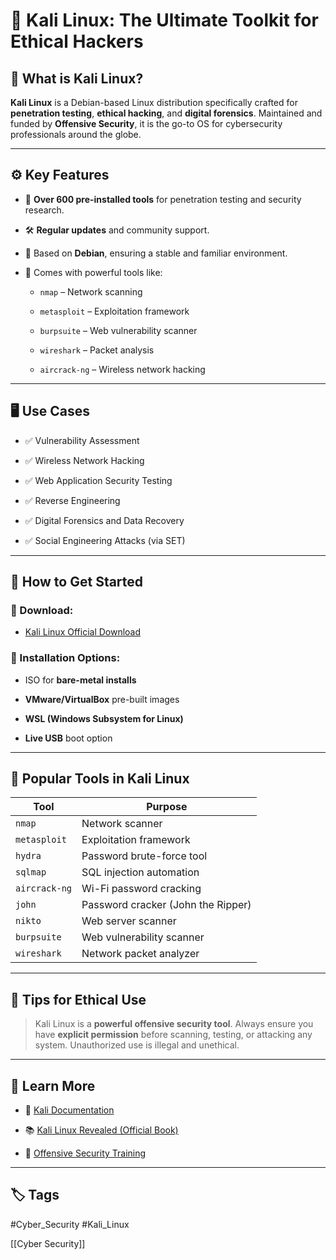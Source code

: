 # 🔐 Kali Linux: The Ultimate Toolkit for Ethical Hackers

## 📌 What is Kali Linux?

**Kali Linux** is a Debian-based Linux distribution specifically crafted for **penetration testing**, **ethical hacking**, and **digital forensics**. Maintained and funded by **Offensive Security**, it is the go-to OS for cybersecurity professionals around the globe.

---

## ⚙️ Key Features

- 🎯 **Over 600 pre-installed tools** for penetration testing and security research.
    
- 🛠️ **Regular updates** and community support.
    
- 🐧 Based on **Debian**, ensuring a stable and familiar environment.
    
- 🧰 Comes with powerful tools like:
    
    - `nmap` – Network scanning
        
    - `metasploit` – Exploitation framework
        
    - `burpsuite` – Web vulnerability scanner
        
    - `wireshark` – Packet analysis
        
    - `aircrack-ng` – Wireless network hacking
        

---

## 🖥️ Use Cases

- ✅ Vulnerability Assessment
    
- ✅ Wireless Network Hacking
    
- ✅ Web Application Security Testing
    
- ✅ Reverse Engineering
    
- ✅ Digital Forensics and Data Recovery
    
- ✅ Social Engineering Attacks (via SET)
    

---

## 🚀 How to Get Started

### 🔽 Download:

- [Kali Linux Official Download](https://www.kali.org/get-kali/)
    

### 💾 Installation Options:

- ISO for **bare-metal installs**
    
- **VMware/VirtualBox** pre-built images
    
- **WSL (Windows Subsystem for Linux)**
    
- **Live USB** boot option
    

---

## 🔐 Popular Tools in Kali Linux

|Tool|Purpose|
|---|---|
|`nmap`|Network scanner|
|`metasploit`|Exploitation framework|
|`hydra`|Password brute-force tool|
|`sqlmap`|SQL injection automation|
|`aircrack-ng`|Wi-Fi password cracking|
|`john`|Password cracker (John the Ripper)|
|`nikto`|Web server scanner|
|`burpsuite`|Web vulnerability scanner|
|`wireshark`|Network packet analyzer|

---

## 🧠 Tips for Ethical Use

> Kali Linux is a **powerful offensive security tool**. Always ensure you have **explicit permission** before scanning, testing, or attacking any system. Unauthorized use is illegal and unethical.

---

## 🔗 Learn More

- 📘 [Kali Documentation](https://www.kali.org/docs/)
    
- 📚 [Kali Linux Revealed (Official Book)](https://kali.training/)
    
- 🧪 [Offensive Security Training](https://www.offensive-security.com/)
    

---
## 🏷️ Tags

#Cyber_Security #Kali_Linux 

[[Cyber Security]]

